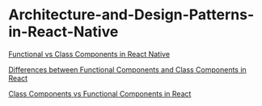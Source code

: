 # Architecture-and-Design-Patterns-in-React-Native

[Functional vs Class Components in React Native](https://www.freecodecamp.org/news/functional-vs-class-components-react-native/)

[Differences between Functional Components and Class Components in React](https://www.geeksforgeeks.org/differences-between-functional-components-and-class-components-in-react/)

[Class Components vs Functional Components in React](https://www.linkedin.com/pulse/class-components-vs-functional-components-react-dinuka-fernando)

